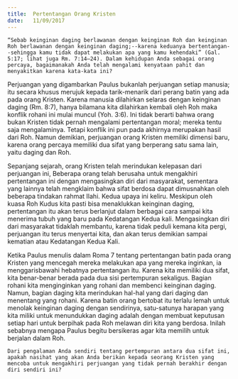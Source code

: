 ```yaml
---
title:  Pertentangan Orang Kristen
date:   11/09/2017
---
```


`“Sebab keinginan daging berlawanan dengan keinginan Roh dan keinginan Roh berlawanan dengan keinginan daging;--karena keduanya bertentangan--sehingga kamu tidak dapat melakukan apa yang kamu kehendaki” (Gal. 5:17; lihat juga Rm. 7:14–24). Dalam kehidupan Anda sebagai orang percaya, bagaimanakah Anda telah mengalami kenyataan pahit dan menyakitkan karena kata-kata ini?`

Perjuangan yang digambarkan Paulus bukanlah perjuangan setiap manusia; itu secara khusus merujuk kepada tarik-menarik dari perang batin yang ada pada orang Kristen. Karena manusia dilahirkan selaras dengan keinginan daging (Rm. 8:7), hanya bilamana kita dilahirkan kembali oleh Roh maka konflik rohani ini mulai muncul (Yoh. 3:6). Ini tidak berarti bahwa orang bukan Kristen tidak pernah mengalami pertentangan moral; mereka tentu saja mengalaminya. Tetapi konflik ini pun pada akhirnya merupakan hasil dari Roh. Namun demikian, perjuangan orang Kristen memiliki dimensi baru, karena orang percaya memiliki dua sifat yang berperang satu sama lain, yaitu daging dan Roh.

Sepanjang sejarah, orang Kristen telah merindukan kelepasan dari perjuangan ini, Beberapa orang telah berusaha untuk mengakhiri pertentangan ini dengan mengasingkan diri dari masyarakat, sementara yang lainnya telah mengklaim bahwa sifat berdosa dapat dimusnahkan oleh beberapa tindakan rahmat Ilahi. Kedua upaya ini keliru. Meskipun oleh kuasa Roh Kudus kita pasti bisa menaklukkan keinginan daging, pertentangan itu akan terus berlanjut dalam berbagai cara sampai kita menerima tubuh yang baru pada Kedatangan Kedua kali. Mengasingkan diri dari masyarakat tidaklah membantu, karena tidak peduli kemana kita pergi, perjuangan itu terus menyertai kita, dan akan terus demikian sampai kematian atau Kedatangan Kedua Kali.

Ketika Paulus menulis dalam Roma 7 tentang pertentangan batin pada orang Kristen yang mencegah mereka melakukan apa yang mereka inginkan, ia menggarisbawahi hebatnya pertentangan itu. Karena kita memiliki dua sifat, kita benar-benar berada pada dua sisi pertempuran sekaligus. Bagian rohani kita menginginkan yang rohani dan membenci keinginan daging. Namun, bagian daging kita merindukan hal-hal yang dari daging dan menentang yang rohani. Karena batin orang bertobat itu terlalu lemah untuk menolak keinginan daging dengan sendirinya, satu-satunya harapan yang kita miliki untuk menundukkan daging adalah dengan membuat keputusan setiap hari untuk berpihak pada Roh melawan diri kita yang berdosa. Inilah sebabnya mengapa Paulus begitu bersikeras agar kita memilih untuk berjalan dalam Roh.

`Dari pengalaman Anda sendiri tentang pertempuran antara dua sifat ini, apakah nasihat yang akan Anda berikan kepada seorang Kristen yang mencoba untuk mengakhiri perjuangan yang tidak pernah berakhir dengan diri sendiri ini?`

